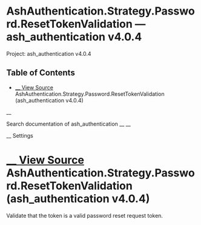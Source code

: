 # AshAuthentication.Strategy.Password.ResetTokenValidation — ash_authentication v4.0.4

Project: ash_authentication v4.0.4

## Table of Contents

- [ __ View Source ](external_link) AshAuthentication.Strategy.Password.ResetTokenValidation (ash_authentication v4.0.4)

__

Search documentation of ash_authentication __ __

__ Settings

#  [ __ View Source ](external_link) AshAuthentication.Strategy.Password.ResetTokenValidation (ash_authentication v4.0.4)

Validate that the token is a valid password reset request token.
